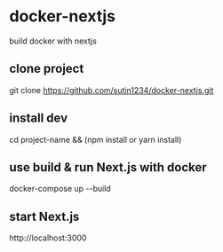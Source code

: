# docker-nextjs
build docker with nextjs

## clone project
git clone https://github.com/sutin1234/docker-nextjs.git

## install dev
cd project-name && (npm install or yarn install)

## use build & run Next.js with docker
docker-compose up --build

## start Next.js
http://localhost:3000
